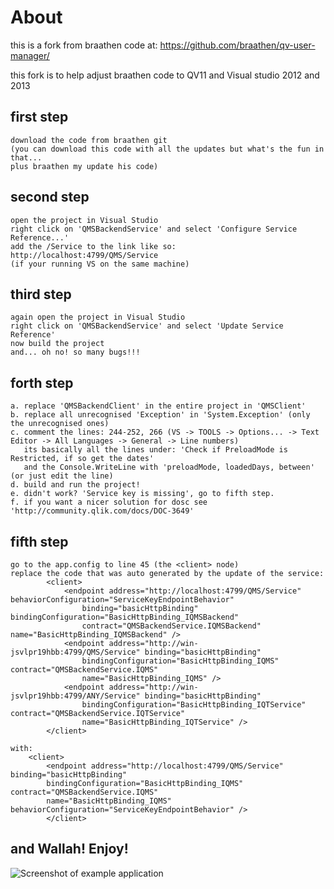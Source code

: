 About
=====

this is a fork from braathen code at: <https://github.com/braathen/qv-user-manager/>

this fork is to help adjust braathen code to QV11 and Visual studio 2012 and 2013

first step
-----------

	download the code from braathen git
	(you can download this code with all the updates but what's the fun in that...
	plus braathen my update his code)

second step
-----------

	open the project in Visual Studio
	right click on 'QMSBackendService' and select 'Configure Service Reference...'
	add the /Service to the link like so:
	http://localhost:4799/QMS/Service 
	(if your running VS on the same machine)

third step
-----------

	again open the project in Visual Studio
	right click on 'QMSBackendService' and select 'Update Service Reference'
	now build the project
	and... oh no! so many bugs!!!

forth step
-----------
	
	a. replace 'QMSBackendClient' in the entire project in 'QMSClient'
	b. replace all unrecognised 'Exception' in 'System.Exception' (only the unrecognised ones)
	c. comment the lines: 244-252, 266 (VS -> TOOLS -> Options... -> Text Editor -> All Languages -> General -> Line numbers)
	   its basically all the lines under: 'Check if PreloadMode is Restricted, if so get the dates'
	   and the Console.WriteLine with 'preloadMode, loadedDays, between' (or just edit the line)
	d. build and run the project!
	e. didn't work? 'Service key is missing', go to fifth step.
	f. if you want a nicer solution for dosc see 'http://community.qlik.com/docs/DOC-3649'
	
fifth step
-----------

	go to the app.config to line 45 (the <client> node)
	replace the code that was auto generated by the update of the service:
	        <client>
	            <endpoint address="http://localhost:4799/QMS/Service" behaviorConfiguration="ServiceKeyEndpointBehavior"
	                binding="basicHttpBinding" bindingConfiguration="BasicHttpBinding_IQMSBackend"
	                contract="QMSBackendService.IQMSBackend" name="BasicHttpBinding_IQMSBackend" />
	            <endpoint address="http://win-jsvlpr19hbb:4799/QMS/Service" binding="basicHttpBinding"
	                bindingConfiguration="BasicHttpBinding_IQMS" contract="QMSBackendService.IQMS"
	                name="BasicHttpBinding_IQMS" />
	            <endpoint address="http://win-jsvlpr19hbb:4799/ANY/Service" binding="basicHttpBinding"
	                bindingConfiguration="BasicHttpBinding_IQTService" contract="QMSBackendService.IQTService"
	                name="BasicHttpBinding_IQTService" />
	        </client>
	
	with:
	    <client>
      		<endpoint address="http://localhost:4799/QMS/Service" binding="basicHttpBinding"
          	bindingConfiguration="BasicHttpBinding_IQMS" contract="QMSBackendService.IQMS"
          	name="BasicHttpBinding_IQMS" behaviorConfiguration="ServiceKeyEndpointBehavior" />
    	    </client>

and Wallah! Enjoy!
------------------
![Screenshot of example application](https://raw.github.com/yakirmanor/qv-user-manager/master/images/screenshot2.png)
